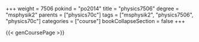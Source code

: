 +++
weight = 7506
pokind = "po2014"
title = "physics7506"
degree = "msphysik2"
parents = ["physics70c"]
tags = ["msphysik2", "physics7506", "physics70c"]
categories = ["course"]
bookCollapseSection = false
+++

{{< genCoursePage >}}

